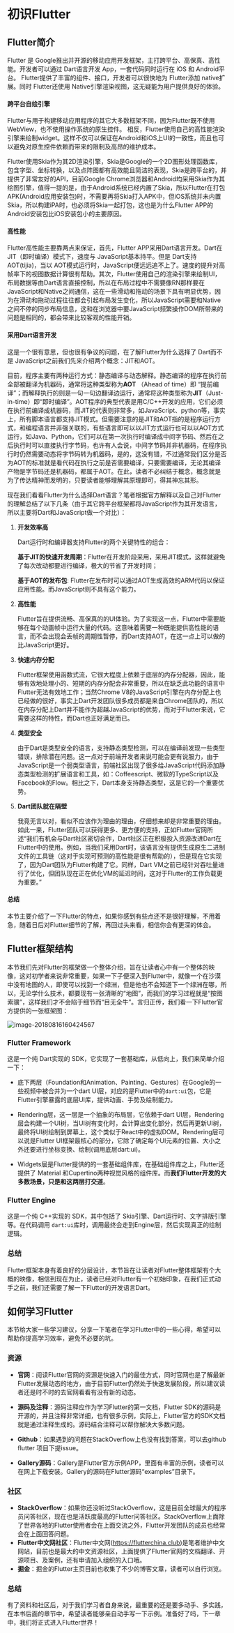 # 初识Flutter

## Flutter简介

Flutter 是 Google推出并开源的移动应用开发框架，主打跨平台、高保真、高性能。开发者可以通过 Dart语言开发 App，一套代码同时运行在 iOS 和 Android平台。 Flutter提供了丰富的组件、接口，开发者可以很快地为 Flutter添加 native扩展。同时 Flutter还使用 Native引擎渲染视图，这无疑能为用户提供良好的体验。

#### 跨平台自绘引擎

Flutter与用于构建移动应用程序的其它大多数框架不同，因为Flutter既不使用WebView，也不使用操作系统的原生控件。 相反，Flutter使用自己的高性能渲染引擎来绘制widget。这样不仅可以保证在Android和iOS上UI的一致性，而且也可以避免对原生控件依赖而带来的限制及高昂的维护成本。

Flutter使用Skia作为其2D渲染引擎，Skia是Google的一个2D图形处理函数库，包含字型、坐标转换，以及点阵图都有高效能且简洁的表现，Skia是跨平台的，并提供了非常友好的API，目前Google Chrome浏览器和Android均采用Skia作为其绘图引擎，值得一提的是，由于Android系统已经内置了Skia，所以Flutter在打包APK(Android应用安装包)时，不需要再将Skia打入APK中，但iOS系统并未内置Skia，所以构建iPA时，也必须将Skia一起打包，这也是为什么Flutter APP的Android安装包比iOS安装包小的主要原因。

#### 高性能

Flutter高性能主要靠两点来保证，首先，Flutter APP采用Dart语言开发。Dart在 JIT（即时编译）模式下，速度与 JavaScript基本持平。但是 Dart支持 AOT(tijia)，当以 AOT模式运行时，JavaScript便远远追不上了。速度的提升对高帧率下的视图数据计算很有帮助。其次，Flutter使用自己的渲染引擎来绘制UI，布局数据等由Dart语言直接控制，所以在布局过程中不需要像RN那样要在JavaScript和Native之间通信，这在一些滑动和拖动的场景下具有明显优势，因为在滑动和拖动过程往往都会引起布局发生变化，所以JavaScript需要和Native之间不停的同步布局信息，这和在浏览器中要JavaScript频繁操作DOM所带来的问题是相同的，都会带来比较客观的性能开销。



#### 采用Dart语言开发

这是一个很有意思，但也很有争议的问题，在了解Flutter为什么选择了 Dart而不是 JavaScript之前我们先来介绍两个概念：JIT和AOT。

目前，程序主要有两种运行方式：静态编译与动态解释。静态编译的程序在执行前全部被翻译为机器码，通常将这种类型称为**AOT** （Ahead of time）即 “提前编译”；而解释执行的则是一句一句边翻译边运行，通常将这种类型称为**JIT**（Just-in-time）即“即时编译”。AOT程序的典型代表是用C/C++开发的应用，它们必须在执行前编译成机器码，而JIT的代表则非常多，如JavaScript、python等，事实上，所有脚本语言都支持JIT模式。但需要注意的是JIT和AOT指的是程序运行方式，和编程语言并非强关联的，有些语言即可以以JIT方式运行也可以以AOT方式运行，如Java、Python，它们可以在第一次执行时编译成中间字节码、然后在之后执行时可以直接执行字节码，也许有人会说，中间字节码并非机器码，在程序执行时仍然需要动态将字节码转为机器码，是的，这没有错，不过通常我们区分是否为AOT的标准就是看代码在执行之前是否需要编译，只要需要编译，无论其编译产物是字节码还是机器码，都属于AOT。在此，读者不必纠结于概念，概念就是为了传达精神而发明的，只要读者能够理解其原理即可，得其神忘其形。

现在我们看看Flutter为什么选择Dart语言？笔者根据官方解释以及自己对Flutter的理解总结了以下几条（由于其它跨平台框架都将JavaScript作为其开发语言，所以主要将Dart和JavaScript做一个对比）：

1. **开发效率高**

   Dart运行时和编译器支持Flutter的两个关键特性的组合：

   **基于JIT的快速开发周期**：Flutter在开发阶段采用，采用JIT模式，这样就避免了每次改动都要进行编译，极大的节省了开发时间；

   **基于AOT的发布包**:  Flutter在发布时可以通过AOT生成高效的ARM代码以保证应用性能。而JavaScript则不具有这个能力。

2. **高性能**

   Flutter旨在提供流畅、高保真的的UI体验。为了实现这一点，Flutter中需要能够在每个动画帧中运行大量的代码。这意味着需要一种既能提供高性能的语言，而不会出现会丢帧的周期性暂停，而Dart支持AOT，在这一点上可以做的比JavaScript更好。

3. **快速内存分配**

   Flutter框架使用函数式流，它很大程度上依赖于底层的内存分配器，因此，能够有效地处理小的、短期的内存分配会非常重要，所以在缺乏此功能的语言中Flutter无法有效地工作；当然Chrome V8的JavaScript引擎在内存分配上也已经做的很好，事实上Dart开发团队很多成员都是来自Chrome团队的，所以在内存分配上Dart并不能作为超越JavaScript的优势，而对于Flutter来说，它需要这样的特性，而Dart也正好满足而已。

4. **类型安全**

   由于Dart是类型安全的语言，支持静态类型检测，可以在编译前发现一些类型错误，排除潜在问题。这一点对于前端开发者来说可能会更有说服力，由于JavaScript是一个弱类型语言，前端社区出现了很多给JavaScript代码添加静态类型检测的扩展语言和工具，如：Coffeescript、微软的TypeScript以及Facebook的Flow。相比之下，Dart本身支持静态类型，这是它的一个重要优势。

5. **Dart团队就在隔壁**

   我竟无言以对，看似不应该作为理由的理由，仔细想来却是非常重要的理由。如此一来，Flutter团队可以获得更多、更方便的支持，正如Flutter官网所述“我们有机会与Dart社区密切合作，Dart社区正在积极投入资源改进Dart在Flutter中的使用。例如，当我们采用Dart时，该语言没有提供生成原生二进制文件的工具链（这对于实现可预测的高性能是很有帮助的），但是现在它实现了，因为Dart团队为Flutter构建了它。同样，Dart VM之前已经针对吞吐量进行了优化，但团队现在正在优化VM的延迟时间，这对于Flutter的工作负载更为重要。” 

#### 总结

本节主要介绍了一下Flutter的特点，如果你感到有些点还不是很好理解，不用着急，随着日后对Flutter细节的了解，再回过头来看，相信你会有更深的体会。



   

## Flutter框架结构

本节我们先对Flutter的框架做一个整体介绍，旨在让读者心中有一个整体的映像，这对初学者来说非常重要，如果一下子便深入到Flutter中，就像一个在沙漠中没有地图的人，即使可以找到一个绿洲，但是他也不会知道下一个绿洲在哪，所以，无论学什么技术，都要现有一张清晰的“地图”，而我们的学习过程就是“按图索骥”，这样我们才不会陷于细节而“目无全牛”。言归正传，我们看一下Flutter官方提供的一张框架图：

![image-20180816160424567](https://cdn.jsdelivr.net/gh/flutterchina/flutter-in-action@1.0/docs/imgs/framework.png)



### Flutter Framework

这是一个纯 Dart实现的 SDK，它实现了一套基础库，从低向上，我们来简单介绍一下：

- 底下两层（Foundation和Animation、Painting、Gestures）在Google的一些视频中被合并为一个dart UI层，对应的是Flutter中的`dart:ui`包，它是Flutter引擎暴露的底层UI库，提供动画、手势及绘制能力。

- Rendering层，这一层是一个抽象的布局层，它依赖于dart UI层，Rendering层会构建一个UI树，当UI树有变化时，会计算出变化部分，然后再更新UI树，最终将UI树绘制到屏幕上，这个类似于React中的虚拟DOM。Rendering层可以说是Flutter UI框架最核心的部分，它除了确定每个UI元素的位置、大小之外还要进行坐标变换、绘制(调用底层dart:ui)。

- Widgets层是Flutter提供的的一套基础组件库，在基础组件库之上，Flutter还提供了 Material 和Cupertino两种视觉风格的组件库。而**我们Flutter开发的大多数场景，只是和这两层打交道**。


### Flutter Engine

这是一个纯 C++实现的 SDK，其中包括了 Skia引擎、Dart运行时、文字排版引擎等。在代码调用 `dart:ui`库时，调用最终会走到Engine层，然后实现真正的绘制逻辑。

### 总结

Flutter框架本身有着良好的分层设计，本节旨在让读者对Flutter整体框架有个大概的映像，相信到现在为止，读者已经对Flutter有一个初始印象，在我们正式动手之前，我们还需要了解一下Flutter的开发语言Dart。


## 如何学习Flutter

本节给大家一些学习建议，分享一下笔者在学习Flutter中的一些心得，希望可以帮助你提高学习效率，避免不必要的坑。

### 资源

- **官网**：阅读Flutter官网的资源是快速入门的最佳方式，同时官网也是了解最新Flutter发展动态的地方，由于目前Flutter仍然处于快速发展阶段，所以建议读者还是时不时的去官网看看有没有新的动态。

- **源码及注释**：源码注释应作为学习Flutter的第一文档，Flutter SDK的源码是开源的，并且注释非常详细，也有很多示例，实际上，Flutter官方的SDK文档就是通过注释生成的。源码结合注释可以帮你解决大多数问题。
- **Github**：如果遇到的问题在StackOverflow上也没有找到答案，可以去github flutter 项目下提issue。
- **Gallery源码**：Gallery是Flutter官方示例APP，里面有丰富的示例，读者可以在网上下载安装。Gallery的源码在Flutter源码“examples”目录下。

### 社区

- **StackOverflow**：如果你还没听过StackOverflow，这是目前全球最大的程序员问答社区，现在也是活跃度最高的Flutter问答社区。StackOverflow上面除了世界各地的Flutter使用者会在上面交流之外，Flutter开发团队的成员也经常会在上面回答问题。
- **Flutter中文网社区**：Flutter中文网(https://flutterchina.club)是笔者维护中文网站，目前也是最大的中文资源社区，上面提供了Flutter官网的文档翻译、开源项目、及案例，还有申请加入组织的入口哦。
- **掘金**：掘金的Flutter主页目前也收集了不少的博客文章，读者可以自行浏览。

### 总结

有了资料和社区后，对于我们学习者自身来说，最重要的还是要多动手、多实践，在本书后面的章节中，希望读者能够亲自动手写一下示例。准备好了吗，下一章中，我们将正式进入Flutter世界！







